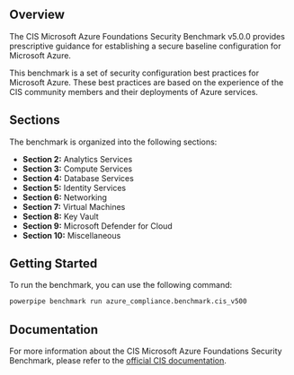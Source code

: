 ## Overview

The CIS Microsoft Azure Foundations Security Benchmark v5.0.0 provides prescriptive guidance for establishing a secure baseline configuration for Microsoft Azure.

This benchmark is a set of security configuration best practices for Microsoft Azure. These best practices are based on the experience of the CIS community members and their deployments of Azure services.

## Sections

The benchmark is organized into the following sections:

- **Section 2:** Analytics Services
- **Section 3:** Compute Services
- **Section 4:** Database Services
- **Section 5:** Identity Services
- **Section 6:** Networking
- **Section 7:** Virtual Machines
- **Section 8:** Key Vault
- **Section 9:** Microsoft Defender for Cloud
- **Section 10:** Miscellaneous

## Getting Started

To run the benchmark, you can use the following command:

```bash
powerpipe benchmark run azure_compliance.benchmark.cis_v500
```

## Documentation

For more information about the CIS Microsoft Azure Foundations Security Benchmark, please refer to the [official CIS documentation](https://www.cisecurity.org/benchmark/azure).

